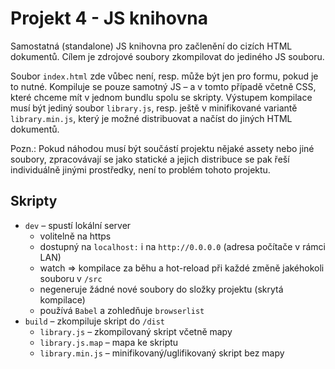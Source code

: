 # Projekt 4 - JS knihovna

Samostatná (standalone) JS knihovna pro začlenění do cizích HTML dokumentů. Cílem je zdrojové soubory zkompilovat do jediného JS souboru.

Soubor `index.html` zde vůbec není, resp. může být jen pro formu, pokud je to nutné. Kompiluje se pouze samotný JS – a v tomto případě včetně CSS, které chceme mít v jednom bundlu spolu se skripty. Výstupem kompilace musí být jediný soubor `library.js`, resp. ještě v minifikované variantě `library.min.js`, který je možné distribuovat a načíst do jiných HTML dokumentů.

Pozn.: Pokud náhodou musí být součástí projektu nějaké assety nebo jiné soubory, zpracovávají se jako statické a jejich distribuce se pak řeší individuálně jinými prostředky, není to problém tohoto projektu.


## Skripty

- `dev` – spustí lokální server
    - volitelně na https
    - dostupný na `localhost:` i na `http://0.0.0.0` (adresa počítače v rámci LAN)
    - watch => kompilace za běhu a hot-reload při každé změně jakéhokoli souboru v `/src`
    - negeneruje žádné nové soubory do složky projektu (skrytá kompilace)
    - používá `Babel` a zohledňuje `browserlist`
- `build` – zkompiluje skript do `/dist`
    - `library.js` – zkompilovaný skript včetně mapy
    - `library.js.map` – mapa ke skriptu
    - `library.min.js` – minifikovaný/uglifikovaný skript bez mapy
